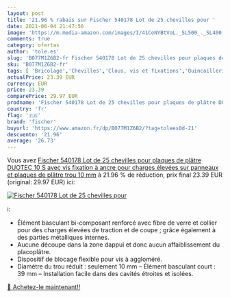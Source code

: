 ```yaml
---
layout: post
title: '21.96 % rabais sur Fischer 540178 Lot de 25 chevilles pour '
date: 2021-06-04 21:47:56
image: 'https://m.media-amazon.com/images/I/41CoNYBtVoL._SL500_._SL400_.jpg'
comments: true
category: ofertas
author: 'tole.es'
slug: 'B077M1Z6B2-fr Fischer 540178 Lot de 25 chevilles pour plaques de plâtre...'
sku: 'B077M1Z6B2-fr'
tags: [ 'Bricolage','Chevilles','Clous, vis et fixations','Quincaillerie','fischer', ]
actualPrice: 23.39 EUR
currency: EUR
price: 23.39
comparePrice: 29.97 EUR
prodname: 'Fischer 540178 Lot de 25 chevilles pour plaques de plâtre DUOTEC 10 S avec vis  fixation à ancre pour charges élevées sur panneaux et plaques de plâtre  trou 10 mm'
country: 'fr'
flag: '🇫🇷'
brand: 'fischer'
buyurl: 'https://www.amazon.fr/dp/B077M1Z6B2/?tag=tolees0d-21'
descuento: '21.96'
average: '26.73'
---
```


Vous avez [Fischer 540178 Lot de 25 chevilles pour plaques de plâtre DUOTEC 10 S avec vis  fixation à ancre pour charges élevées sur panneaux et plaques de plâtre  trou 10 mm](https://www.amazon.fr/dp/B077M1Z6B2/?tag=tolees0d-21)  à  21.96 % de réduction, prix final  23.39 EUR (original: 29.97 EUR) ici:

[![Fischer 540178 Lot de 25 chevilles pour ](https://m.media-amazon.com/images/I/41CoNYBtVoL._SL500_._SL400_.jpg)](https://www.amazon.fr/dp/B077M1Z6B2/?tag=tolees0d-21)

ℹ️:

- Élément basculant bi-composant renforcé avec fibre de verre et collier pour des charges élevées de traction et de coupe ; grâce également à des parties métalliques internes.
- Aucune découpe dans la zone dappui et donc aucun affaiblissement du placoplâtre.
- Dispositif de blocage flexible pour vis à aggloméré.
- Diamètre du trou réduit : seulement 10 mm – Élément basculant court : 39 mm – Installation facile dans des cavités étroites et isolées.

[🛒 Achetez-le maintenant!!](https://www.amazon.fr/dp/B077M1Z6B2/?tag=tolees0d-21)
